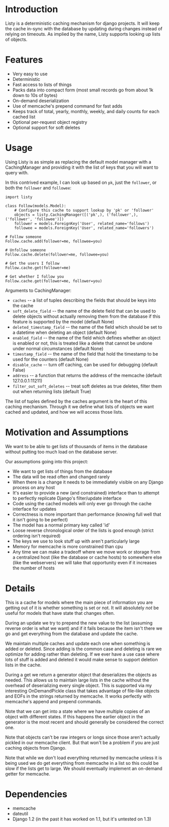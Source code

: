 Introduction
============

Listy is a deterministic caching mechanism for django projects. It
will keep the cache in-sync with the database by updating during
changes instead of relying on timeouts. As implied by the name, Listy
supports looking up lists of objects.

Features
========

* Very easy to use
* Deterministic
* Fast access to lists of things
* Packs data into compact form (most small records go from about 1k down to 10s of bytes)
* On-demand deserialization
* Use of memcache's prepend command for fast adds
* Keeps track of total, yearly, monthly, weekly, and daily counts for each cached list
* Optional per-request object registry
* Optional support for soft deletes

Usage
=====

Using Listy is as simple as replacing the default model manager with a
CachingManager and providing it with the list of keys that you will
want to query with.
    
In this contrived example, I can look up based on `pk`, just the
`follower`, or both the `follower` and `followee`:

    import listy
    
    class Follow(models.Model):
        # Configure this cache to support lookup by 'pk' or 'follower'
        objects = listy.CachingManager([('pk',), ('follower',), ('follower', 'followee')])
        follower = models.ForeignKey('User', related_name='follows')
        followee = models.ForeignKey('User', related_name='followers')
    
    # Follow someone
    Follow.cache.add(follower=me, followee=you)
    
    # Unfollow someone
    Follow.cache.delete(follower=me, followee=you)
    
    # Get the users I follow
    Follow.cache.get(follower=me)

    # Get whether I follow you
    Follow.cache.get(follower=me, follower=you)

Arguments to CachingManager:

* `caches` -- a list of tuples describing the fields that should be keys into the cache
* `soft_delete_field` -- the name of the delete field that can be used to delete objects without actually removing them from the database if this feature is supported by the model (default None)
* `deleted_timestamp_field` -- the name of the field which should be set to a datetime when deleting an object (default None)
* `enabled_field` -- the name of the field which defines whether an object is enabled or not, this is treated like a delete that cannot be undone under normal circumstances (default None)
* `timestamp_field` -- the name of the field that hold the timestamp to be used for the counters (default None)
* `disable_cache` -- turn off caching, can be used for debugging (default False)
* `address` -- a function that returns the address of the memcache (default 127.0.0.1:11211)
* `filter_out_soft_deletes` -- treat soft deletes as true deletes, filter them out when returning lists (default True)

The list of tuples defined by the caches argument is the heart of this
caching mechanism. Through it we define what lists of objects we want
cached and updated, and how we will access those lists.

Motivation and Assumptions
==========================

We want to be able to get lists of thousands of items in the database
without putting too much load on the database server.

Our assumptions going into this project:

* We want to get lists of things from the database
* The data will be read often and changed rarely
* When there is a change it needs to be immediately visible on any Django process on any host
* It's easier to provide a new (and constrained) interface than to attempt to perfectly replicate Django's filter/update interface
* Code using the cached models will only ever go through the cache interface for updates
* Correctness is more important than performance (knowing full well that it isn't going to be perfect)
* The model has a normal primary key called 'id'
* Loose reverse chronological order of the lists is good enough (strict ordering isn't required)
* The keys we use to look stuff up with aren't particularly large
* Memory for memcache is more constrained than cpu
* Any time we can make a tradeoff where we move work or storage from a centralized host (like the database or cache hosts) to somewhere else (like the webservers) we will take that opportunity even if it increases the number of hosts

Details
=======

This is a cache for models where the main piece of information you are
getting out of it is whether something is set or not. It will
absolutely *not* be useful for models that have state that changes
often.

During an update we try to prepend the new value to the list (assuming
reverse order is what we want) and if it fails because the item isn't
there we go and get everything from the database and update the cache.

We maintain multiple caches and update each one when something is
added or deleted. Since adding is the common case and deleting is rare
we optimize for adding rather than deleting. If we ever have a use
case where lots of stuff is added and deleted it would make sense to
support deletion lists in the cache.

During a get we return a generator object that deserializes the
objects as needed. This allows us to maintain large lists in the cache
without the overhead of deserializing every single object. This is
supported via my interesting OnDemandPickle class that takes advantage
of file-like objects and EOFs in the strings returned by memcache. It
works perfectly with memcache's append and prepend commands.

Note that we can get into a state where we have multiple copies of an
object with different states. If this happens the earlier object in
the generator is the most recent and should generally be considered
the correct one.

Note that objects can't be raw integers or longs since those aren't
actually pickled in our memcache client. But that won't be a problem
if you are just caching objects from Django.

Note that while we don't load everything returned by memcache unless
it is being used we do get everything from memcache in a list so this
could be slow if the lists get to large. We should eventually
implement an on-demand getter for memcache.

Dependencies
============

* memcache
* dateutil
* Django 1.2 (in the past it has worked on 1.1, but it's untested on 1.3)

